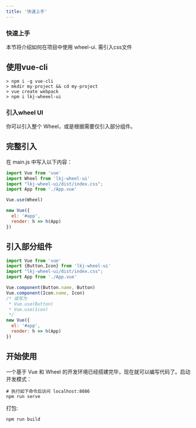 ```yaml
---
title: '快速上手'
---
```

### 快速上手
本节将介绍如何在项目中使用 wheel-ui. 需引入css文件

## 使用vue-cli
```shell script
> npm i -g vue-cli
> mkdir my-project && cd my-project
> vue create webpack
> npm i lkj-wheeel-ui 
```

### 引入wheel UI
你可以引入整个 Wheel，或是根据需要仅引入部分组件。

## 完整引入

在 main.js 中写入以下内容：
```javascript
import Vue from 'vue'
import Wheel from 'lkj-wheel-ui'
import "lkj-wheel-ui/dist/index.css";
import App from './App.vue'

Vue.use(Wheel)

new Vue({
  el: '#app',
  render: h => h(App)
})

```

## 引入部分组件

```javascript
import Vue from 'vue'
import {Button,Icon} from 'lkj-wheel-ui'
import "lkj-wheel-ui/dist/index.css";
import App from './App.vue'

Vue.component(Button.name, Button)
Vue.component(Icon.name, Icon)
/* 或写为
 * Vue.use(Button)
 * Vue.use(Icon)
 */
new Vue({
  el: '#app',
  render: h => h(App)
})

```

## 开始使用
一个基于 Vue 和 Wheel 的开发环境已经搭建完毕，现在就可以编写代码了。启动开发模式：
```shell script
# 执行如下命令后访问 localhost:8086
npm run serve
```
打包:
```shell script
npm run build
```